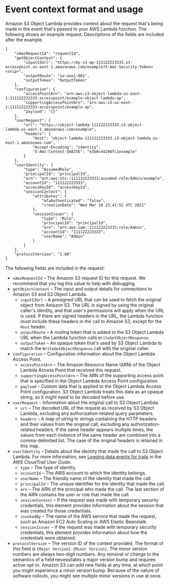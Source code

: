 # Event context format and usage<a name="olap-event-context"></a>

Amazon S3 Object Lambda provides context about the request that's being made in the event that's passed to your AWS Lambda function\. The following shows an example request\. Descriptions of the fields are included after the example\.

```
{
    "xAmzRequestId": "requestId",
    "getObjectContext": {
        "inputS3Url": "https://my-s3-ap-111122223333.s3-accesspoint.us-east-1.amazonaws.com/example?X-Amz-Security-Token=<snip>",
        "outputRoute": "io-use1-001",
        "outputToken": "OutputToken"
    },
    "configuration": {
        "accessPointArn": "arn:aws:s3-object-lambda:us-east-1:111122223333:accesspoint/example-object-lambda-ap",
        "supportingAccessPointArn": "arn:aws:s3:us-east-1:111122223333:accesspoint/example-ap",
        "payload": "{}"
    },
    "userRequest": {
        "url": "https://object-lambda-111122223333.s3-object-lambda.us-east-1.amazonaws.com/example",
        "headers": {
            "Host": "object-lambda-111122223333.s3-object-lambda.us-east-1.amazonaws.com",
            "Accept-Encoding": "identity",
            "X-Amz-Content-SHA256": "e3b0c44298fc1example"
        }
    },
    "userIdentity": {
        "type": "AssumedRole",
        "principalId": "principalId",
        "arn": "arn:aws:sts::111122223333:assumed-role/Admin/example",
        "accountId": "111122223333",
        "accessKeyId": "accessKeyId",
        "sessionContext": {
            "attributes": {
                "mfaAuthenticated": "false",
                "creationDate": "Wed Mar 10 23:41:52 UTC 2021"
            },
            "sessionIssuer": {
                "type": "Role",
                "principalId": "principalId",
                "arn": "arn:aws:iam::111122223333:role/Admin",
                "accountId": "111122223333",
                "userName": "Admin"
            }
        }
    },
    "protocolVersion": "1.00"
}
```

The following fields are included in the request:
+ `xAmzRequestId` – The Amazon S3 request ID for this request\. We recommend that you log this value to help with debugging\.
+ `getObjectContext` – The input and output details for connections to Amazon S3 and S3 Object Lambda\.
  + `inputS3Url` – A presigned URL that can be used to fetch the original object from Amazon S3\. The URL is signed by using the original caller's identity, and that user's permissions will apply when the URL is used\. If there are signed headers in the URL, the Lambda function must include these headers in the call to Amazon S3, except for the `Host` header\.
  + `outputRoute` – A routing token that is added to the S3 Object Lambda URL when the Lambda function calls `WriteGetObjectResponse`\.
  + `outputToken` – An opaque token that's used by S3 Object Lambda to match the `WriteGetObjectResponse` call with the original caller\.
+ `configuration` – Configuration information about the Object Lambda Access Point\.
  + `accessPointArn` – The Amazon Resource Name \(ARN\) of the Object Lambda Access Point that received this request\.
  + `supportingAccessPointArn` – The ARN of the supporting access point that is specified in the Object Lambda Access Point configuration\.
  + `payload` – Custom data that is applied to the Object Lambda Access Point configuration\. S3 Object Lambda treats this data as an opaque string, so it might need to be decoded before use\.
+ `userRequest` – Information about the original call to S3 Object Lambda\.
  + `url` – The decoded URL of the request as received by S3 Object Lambda, excluding any authorization\-related query parameters\.
  + `headers` – A map of string to strings containing the HTTP headers and their values from the original call, excluding any authorization\-related headers\. If the same header appears multiple times, the values from each instance of the same header are combined into a comma\-delimited list\. The case of the original headers is retained in this map\.
+ `userIdentity` – Details about the identity that made the call to S3 Object Lambda\. For more information, see [Logging data events for trails](https://docs.aws.amazon.com/awscloudtrail/latest/userguide/logging-data-events-with-cloudtrail.html) in the *AWS CloudTrail User Guide*\.
  + `type` – The type of identity\.
  + `accountId` – The AWS account to which the identity belongs\.
  + `userName` – The friendly name of the identity that made the call\.
  + `principalId` – The unique identifier for the identity that made the call\.
  + `arn` – The ARN of the principal who made the call\. The last section of the ARN contains the user or role that made the call\.
  + `sessionContext` – If the request was made with temporary security credentials, this element provides information about the session that was created for those credentials\.
  + `invokedBy` – The name of the AWS service that made the request, such as Amazon EC2 Auto Scaling or AWS Elastic Beanstalk\.
  + `sessionIssuer` – If the request was made with temporary security credentials, this element provides information about how the credentials were obtained\.
+ `protocolVersion` – The version ID of the context provided\. The format of this field is `{Major Version}.{Minor Version}`\. The minor version numbers are always two\-digit numbers\. Any removal or change to the semantics of a field necessitates a major version bump and requires active opt\-in\. Amazon S3 can add new fields at any time, at which point you might experience a minor version bump\. Because of the nature of software rollouts, you might see multiple minor versions in use at once\.